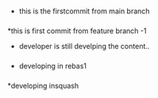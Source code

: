 ###
* this is the firstcommit from main branch
###
*this is first commit from feature branch -1
* developer is still develping the content..
###
* developing in rebas1
###
*developing insquash